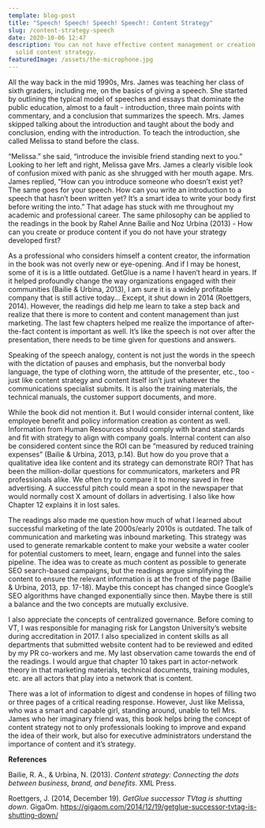 ```yaml
---
template: blog-post
title: "Speech! Speech! Speech! Speech!: Content Strategy"
slug: /content-strategy-speech
date: 2020-10-06 12:47
description: You can not have effective content management or creation without a
  solid content strategy.
featuredImage: /assets/the-microphone.jpg
---
```

All the way back in the mid 1990s, Mrs. James was teaching her class of sixth graders, including me, on the basics of giving a speech. She started by outlining the typical model of speeches and essays that dominate the public education, almost to a fault - introduction, three main points with commentary, and a conclusion that summarizes the speech. Mrs. James skipped talking about the introduction and taught about the body and conclusion, ending with the introduction. To teach the introduction, she called Melissa to stand before the class.

“Melissa.” she said, “introduce the invisible friend standing next to you.” Looking to her left and right, Melissa gave Mrs. James a clearly visible look of confusion mixed with panic as she shrugged with her mouth agape. Mrs. James replied, “How can you introduce someone who doesn’t exist yet? The same goes for your speech. How can you write an introduction to a speech that hasn’t been written yet? It’s a smart idea to write your body first before writing the into.” That adage has stuck with me throughout my academic and professional career. The same philosophy can be applied to the readings in the book by Rahel Anne Bailie and Noz Urbina (2013) - How can you create or produce content if you do not have your strategy developed first?

As a professional who considers himself a content creator, the information in the book was not overly new or eye-opening. And if I may be honest, some of it is is a little outdated. GetGlue is a name I haven’t heard in years. If it helped profoundly change the way organizations engaged with their communities (Bailie & Urbina, 2013), I am sure it is a widely profitable company that is still active today... Except, it shut down in 2014 (Roettgers, 2014). However, the readings did help me learn to take a step back and realize that there is more to content and content management than just marketing. The last few chapters helped me realize the importance of after-the-fact content is important as well. It’s like the speech is not over after the presentation, there needs to be time given for questions and answers.

Speaking of the speech analogy, content is not just the words in the speech with the dictation of pauses and emphasis, but the nonverbal body language, the type of clothing worn, the attitude of the presenter, etc., too - just like content strategy and content itself isn’t just whatever the communications specialist submits. It is also the training materials, the technical manuals, the customer support documents, and more.

While the book did not mention it. But I would consider internal content, like employee benefit and policy information creation as content as well. Information from Human Resources should comply with brand standards and fit with strategy to align with company goals. Internal content can also be considered content since the ROI can be “measured by reduced training expenses” (Bailie & Urbina, 2013, p.14). But how do you prove that a qualitative idea like content and its strategy can demonstrate ROI? That has been the million-dollar questions for communicators, marketers and PR professionals alike. We often try to compare it to money saved in free advertising. A successful pitch could mean a spot in the newspaper that would normally cost X amount of dollars in advertising. I also like how Chapter 12 explains it in lost sales.

The readings also made me question how much of what I learned about successful marketing of the late 2000s/early 2010s is outdated. The talk of communication and marketing was inbound marketing. This strategy was used to generate remarkable content to make your website a water cooler for potential customers to meet, learn, engage and funnel into the sales pipeline. The idea was to create as much content as possible to generate SEO search-based campaigns, but the readings argue simplifying the content to ensure the relevant information is at the front of the page (Bailie & Urbina, 2013, pp. 17-18). Maybe this concept has changed since Google’s SEO algorithms have changed exponentially since then. Maybe there is still a balance and the two concepts are mutually exclusive.

I also appreciate the concepts of centralized governance. Before coming to VT, I was responsible for managing risk for Langston University’s website during accreditation in 2017. I also specialized in content skills as all departments that submitted website content had to be reviewed and edited by my PR co-workers and me. My last observation came towards the end of the readings. I would argue that chapter 10 takes part in actor-network theory in that marketing materials, technical documents, training modules, etc. are all actors that play into a network that is content.

There was a lot of information to digest and condense in hopes of filling two or three pages of a critical reading response. However, Just like Melissa, who was a smart and capable girl, standing around, unable to tell Mrs. James who her imaginary friend was, this book helps bring the concept of content strategy not to only professionals looking to improve and expand the idea of their work, but also for executive administrators understand the importance of content and it’s strategy.

**References**

Bailie, R. A., & Urbina, N. (2013). *Content strategy: Connecting the dots between business, brand, and benefits*. XML Press.

Roettgers, J. (2014, December 19). *GetGlue successor TVtag is shutting down*. GigaOm. https://gigaom.com/2014/12/19/getglue-successor-tvtag-is-shutting-down/
